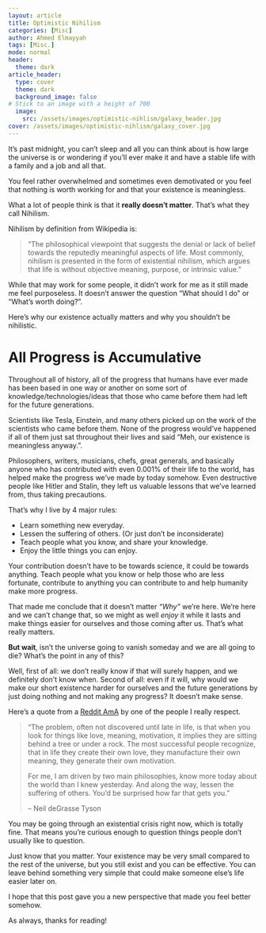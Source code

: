 ```yaml
---
layout: article
title: Optimistic Nihilism 
categories: [Misc]
author: Ahmed Elmayyah
tags: [Misc.]
mode: normal 
header:
  theme: dark
article_header:
  type: cover 
  theme: dark
  background_image: false
# Stick to an image with a height of 700
  image:
    src: /assets/images/optimistic-nihlism/galaxy_header.jpg
cover: /assets/images/optimistic-nihlism/galaxy_cover.jpg
---
```


It’s past midnight, you can’t sleep and all you can think about is how large the universe is or wondering if you’ll ever make it and have a stable life with a family and a job and all that.
<!--more-->


You feel rather overwhelmed and sometimes even demotivated or you feel that nothing is worth working for and that your existence is meaningless.

What a lot of people think is that it **really doesn’t matter**. That’s what they call Nihilism.

Nihilism by definition from Wikipedia is:

> “The philosophical viewpoint that suggests the denial or lack of belief towards the reputedly meaningful aspects of life. Most commonly, nihilism is presented in the form of existential nihilism, which argues that life is without objective meaning, purpose, or intrinsic value.”

While that may work for some people, it didn’t work for me as it still made me feel purposeless. It doesn’t answer the question “What should I do” or “What’s worth doing?”.

Here’s why our existence actually matters and why you shouldn’t be nihilistic.

# All Progress is Accumulative

Throughout all of history, all of the progress that humans have ever made has been based in one way or another on some sort of knowledge/technologies/ideas that those who came before them had left for the future generations.

Scientists like Tesla, Einstein, and many others picked up on the work of the scientists who came before them. None of the progress would’ve happened if all of them just sat throughout their lives and said “Meh, our existence is meaningless anyway.”.

Philosophers, writers, musicians, chefs, great generals, and basically anyone who has contributed with even 0.001% of their life to the world, has helped make the progress we’ve made by today somehow. Even destructive people like Hitler and Stalin, they left us valuable lessons that we’ve learned from, thus taking precautions.

That’s why I live by 4 major rules:

- Learn something new everyday.
- Lessen the suffering of others. (Or just don’t be inconsiderate)
- Teach people what you know, and share your knowledge.
- Enjoy the little things you can enjoy.

Your contribution doesn’t have to be towards science, it could be towards anything. Teach people what you know or help those who are less fortunate, contribute to anything you can contribute to and help humanity make more progress.






That made me conclude that it doesn’t matter _“Why”_ we’re here. We’re here and we can’t change that, so we might as well _enjoy_ it while it lasts and make things easier for ourselves and those coming after us. That’s what really matters.

**But wait**, isn’t the universe going to vanish someday and we are all going to die? What’s the point in any of this?

Well, first of all: we don’t really know if that will surely happen, and we definitely don’t know when. Second of all: even if it will, why would we make our short existence harder for ourselves and the future generations by just doing nothing and not making any progress? It doesn’t make sense.


Here’s a quote from a [Reddit AmA](https://www.reddit.com/r/IAmA/comments/qccer/i_am_neil_degrasse_tyson_ask_me_anything/c3wgffy/) by one of the people I really respect.

> “The problem, often not discovered until late in life, is that when you look for things like love, meaning, motivation, it implies they are sitting behind a tree or under a rock. The most successful people recognize, that in life they create their own love, they manufacture their own meaning, they generate their own motivation. 
>
> For me, I am driven by two main philosophies, know more today about the world than I knew yesterday. And along the way, lessen the suffering of others. You’d be surprised how far that gets you.”
> 
> – Neil deGrasse Tyson

You may be going through an existential crisis right now, which is totally fine. That means you’re curious enough to question things people don’t usually like to question.

Just know that you matter. Your existence may be very small compared to the rest of the universe, but you still exist and you can be effective. You can leave behind something very simple that could make someone else’s life easier later on.

I hope that this post gave you a new perspective that made you feel better somehow.

As always, thanks for reading!
